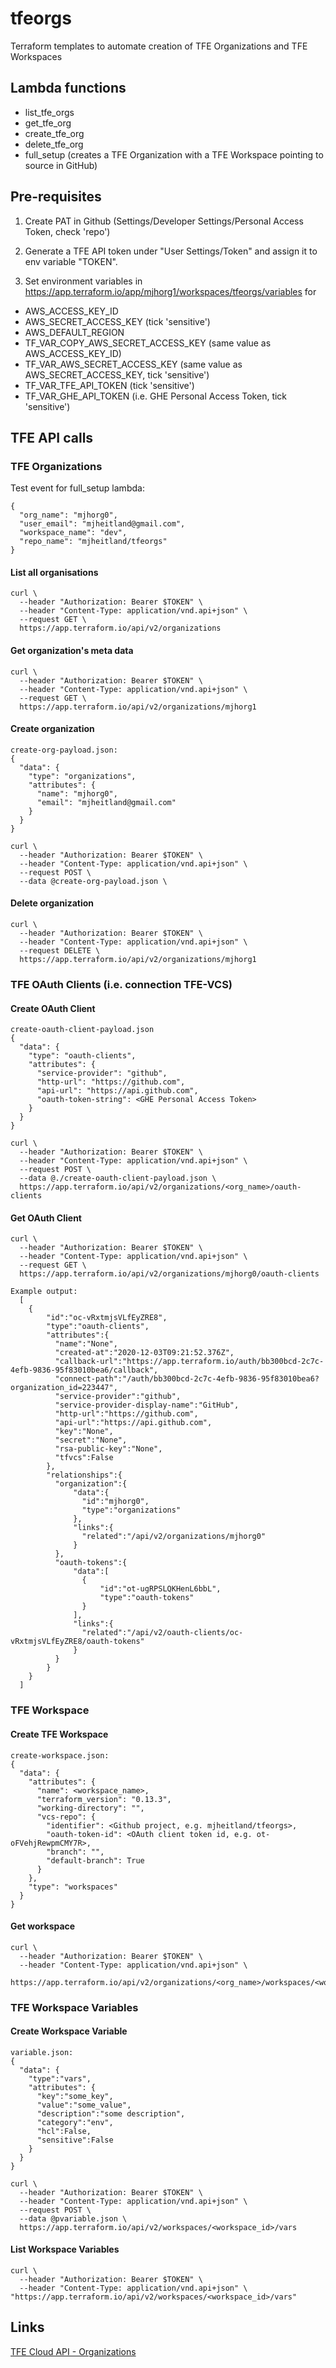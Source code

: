 # tfeorgs

Terraform templates to automate creation of TFE Organizations and TFE Workspaces

## Lambda functions
+ list_tfe_orgs
+ get_tfe_org
+ create_tfe_org
+ delete_tfe_org
+ full_setup (creates a TFE Organization with a TFE Workspace pointing to source in GitHub)

## Pre-requisites

1. Create PAT in Github (Settings/Developer Settings/Personal Access Token, check 'repo')

2. Generate a TFE API token under "User Settings/Token" and assign it to env variable "TOKEN".

3. Set environment variables in https://app.terraform.io/app/mjhorg1/workspaces/tfeorgs/variables for
- AWS_ACCESS_KEY_ID
- AWS_SECRET_ACCESS_KEY (tick 'sensitive')
- AWS_DEFAULT_REGION
- TF_VAR_COPY_AWS_SECRET_ACCESS_KEY (same value as AWS_ACCESS_KEY_ID)
- TF_VAR_AWS_SECRET_ACCESS_KEY (same value as AWS_SECRET_ACCESS_KEY, tick 'sensitive')
- TF_VAR_TFE_API_TOKEN (tick 'sensitive')
- TF_VAR_GHE_API_TOKEN (i.e. GHE Personal Access Token, tick 'sensitive')

## TFE API calls 

### TFE Organizations

Test event for full_setup lambda:
```
{
  "org_name": "mjhorg0",
  "user_email": "mjheitland@gmail.com",
  "workspace_name": "dev",
  "repo_name": "mjheitland/tfeorgs"
}
```

#### List all organisations
```
curl \
  --header "Authorization: Bearer $TOKEN" \
  --header "Content-Type: application/vnd.api+json" \
  --request GET \
  https://app.terraform.io/api/v2/organizations
```

#### Get organization's meta data
```
curl \
  --header "Authorization: Bearer $TOKEN" \
  --header "Content-Type: application/vnd.api+json" \
  --request GET \
  https://app.terraform.io/api/v2/organizations/mjhorg1
```

#### Create organization
```
create-org-payload.json:
{
  "data": {
    "type": "organizations",
    "attributes": {
      "name": "mjhorg0",
      "email": "mjheitland@gmail.com"
    }
  }
}

curl \
  --header "Authorization: Bearer $TOKEN" \
  --header "Content-Type: application/vnd.api+json" \
  --request POST \
  --data @create-org-payload.json \
```
#### Delete organization
```
curl \
  --header "Authorization: Bearer $TOKEN" \
  --header "Content-Type: application/vnd.api+json" \
  --request DELETE \
  https://app.terraform.io/api/v2/organizations/mjhorg1
```

### TFE OAuth Clients (i.e. connection TFE-VCS)

#### Create OAuth Client
```
create-oauth-client-payload.json
{
  "data": {
    "type": "oauth-clients",
    "attributes": {
      "service-provider": "github",
      "http-url": "https://github.com",
      "api-url": "https://api.github.com",
      "oauth-token-string": <GHE Personal Access Token>
    }
  }
}

curl \
  --header "Authorization: Bearer $TOKEN" \
  --header "Content-Type: application/vnd.api+json" \
  --request POST \
  --data @./create-oauth-client-payload.json \
  https://app.terraform.io/api/v2/organizations/<org_name>/oauth-clients
```

#### Get OAuth Client
```
curl \
  --header "Authorization: Bearer $TOKEN" \
  --header "Content-Type: application/vnd.api+json" \
  --request GET \
  https://app.terraform.io/api/v2/organizations/mjhorg0/oauth-clients

Example output:
  [
    {
        "id":"oc-vRxtmjsVLfEyZRE8",
        "type":"oauth-clients",
        "attributes":{
          "name":"None",
          "created-at":"2020-12-03T09:21:52.376Z",
          "callback-url":"https://app.terraform.io/auth/bb300bcd-2c7c-4efb-9836-95f83010bea6/callback",
          "connect-path":"/auth/bb300bcd-2c7c-4efb-9836-95f83010bea6?organization_id=223447",
          "service-provider":"github",
          "service-provider-display-name":"GitHub",
          "http-url":"https://github.com",
          "api-url":"https://api.github.com",
          "key":"None",
          "secret":"None",
          "rsa-public-key":"None",
          "tfvcs":False
        },
        "relationships":{
          "organization":{
              "data":{
                "id":"mjhorg0",
                "type":"organizations"
              },
              "links":{
                "related":"/api/v2/organizations/mjhorg0"
              }
          },
          "oauth-tokens":{
              "data":[
                {
                    "id":"ot-ugRPSLQKHenL6bbL",
                    "type":"oauth-tokens"
                }
              ],
              "links":{
                "related":"/api/v2/oauth-clients/oc-vRxtmjsVLfEyZRE8/oauth-tokens"
              }
          }
        }
    }
  ]
```

### TFE Workspace

#### Create TFE Workspace
```
create-workspace.json:
{
  "data": {
    "attributes": {
      "name": <workspace_name>,
      "terraform_version": "0.13.3",
      "working-directory": "",
      "vcs-repo": {
        "identifier": <Github project, e.g. mjheitland/tfeorgs>,
        "oauth-token-id": <OAuth client token id, e.g. ot-oFVehjRewpmCMY7R>,
        "branch": "",
        "default-branch": True
      }
    },
    "type": "workspaces"
  }
}
```

#### Get workspace
```
curl \
  --header "Authorization: Bearer $TOKEN" \
  --header "Content-Type: application/vnd.api+json" \
  https://app.terraform.io/api/v2/organizations/<org_name>/workspaces/<workspace_name>
```

### TFE Workspace Variables

#### Create Workspace Variable
```
variable.json:
{
  "data": {
    "type":"vars",
    "attributes": {
      "key":"some_key",
      "value":"some_value",
      "description":"some description",
      "category":"env",
      "hcl":False,
      "sensitive":False
    }
  }
}

curl \
  --header "Authorization: Bearer $TOKEN" \
  --header "Content-Type: application/vnd.api+json" \
  --request POST \
  --data @pvariable.json \
  https://app.terraform.io/api/v2/workspaces/<workspace_id>/vars
```

#### List Workspace Variables
```
curl \
  --header "Authorization: Bearer $TOKEN" \
  --header "Content-Type: application/vnd.api+json" \
"https://app.terraform.io/api/v2/workspaces/<workspace_id>/vars"
```

## Links
[TFE Cloud API - Organizations](https://www.terraform.io/docs/cloud/api/organizations.html)
